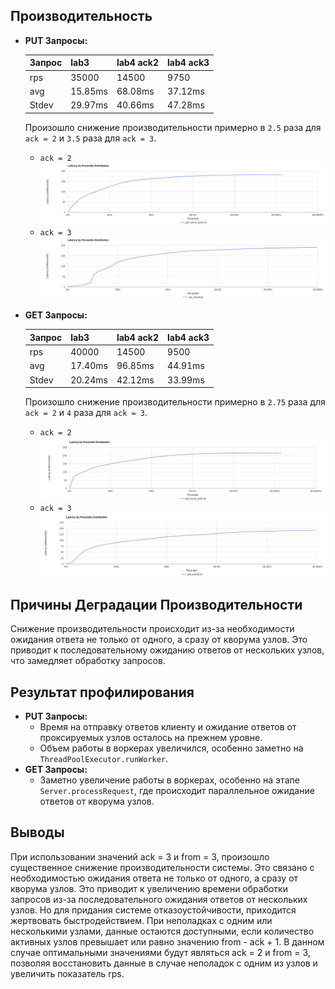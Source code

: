 ## Производительность

- **PUT Запросы:**

  | Запрос | lab3    | lab4 ack2 | lab4 ack3 |
  |--------|---------|-----------|-----------|
  | rps    | 35000   | 14500     | 9750      |
  | avg    | 15.85ms | 68.08ms   | 37.12ms   |
  | Stdev  | 29.97ms | 40.66ms   | 47.28ms   |

  Произошло снижение производительности примерно в `2.5` раза для `ack = 2` и `3.5` раза для `ack = 3`.

  - `ack = 2`
![put_ack2.png](..%2Flab4%2Fwrk_result%2Fput_ack2.png)
  - `ack = 3`
![put.png](..%2Flab4%2Fwrk_result%2Fput.png)


- **GET Запросы:**

  | Запрос | lab3    | lab4 ack2 | lab4 ack3 |
  |--------|---------|-----------|-----------|
  | rps    | 40000   | 14500     | 9500      |
  | avg    | 17.40ms | 96.85ms   | 44.91ms   |
  | Stdev  | 20.24ms | 42.12ms   | 33.99ms   |

  Произошло снижение производительности примерно в `2.75` раза для `ack = 2` и `4` раза для `ack = 3`.

  - `ack = 2`
![get_ack2.png](..%2Flab4%2Fwrk_result%2Fget_ack2.png)
  - `ack = 3`
![get.png](..%2Flab4%2Fwrk_result%2Fget.png)


## Причины Деградации Производительности

Снижение производительности происходит из-за необходимости ожидания ответа не только от одного, а сразу от кворума узлов. 
Это приводит к последовательному ожиданию ответов от нескольких узлов, что замедляет обработку запросов.

## Результат профилирования

- **PUT Запросы:**
    - Время на отправку ответов клиенту и ожидание ответов от проксируемых узлов осталось на прежнем уровне.
    - Объем работы в воркерах увеличился, особенно заметно на `ThreadPoolExecutor.runWorker`.
- **GET Запросы:**
    - Заметно увеличение работы в воркерах, особенно на этапе `Server.processRequest`, где происходит параллельное ожидание 
ответов от кворума узлов.

## Выводы
При использовании значений ack = 3 и from = 3, произошло существенное снижение производительности системы.
Это связано с необходимостью ожидания ответа не только от одного, а сразу от кворума узлов. Это приводит 
к увеличению времени обработки запросов из-за последовательного ожидания ответов от нескольких узлов.
Но для придания системе отказоустойчивости, приходится жертвовать быстродействием. При неполадках с одним или несколькими узлами, 
данные остаются доступными, если количество активных узлов превышает или равно значению from - ack + 1. В данном случае 
оптимальными значениями будут являться ack = 2 и from = 3, позволяя восстановить данные в случае неполадок с одним из узлов
и увеличить показатель rps.

